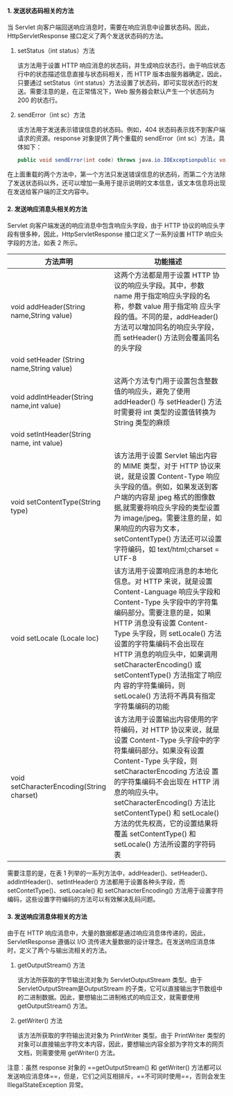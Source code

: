 #### 1. 发送状态码相关的方法

当 Servlet 向客户端回送响应消息时，需要在响应消息中设置状态码。因此，HttpServletResponse 接口定义了两个发送状态码的方法。

1. setStatus（int status）方法

   该方法用于设置 HTTP 响应消息的状态码，并生成响应状态行。由于响应状态行中的状态描述信息直接与状态码相关，而 HTTP 版本由服务器确定，因此，只要通过 setStatus（int status）方法设置了状态码，即可实现状态行的发送。需要注意的是，在正常情况下，Web 服务器会默认产生一个状态码为 200 的状态行。

2. sendError（int sc）方法

   该方法用于发送表示错误信息的状态码。例如，404 状态码表示找不到客户端请求的资源。response 对象提供了两个重载的 sendError（int sc）方法，具体如下：

   ```java
   public void sendError(int code) throws java.io.IOExceptionpublic void sendError(int code,String message)throws java.io.IOException
   ```

在上面重载的两个方法中，第一个方法只发送错误信息的状态码，而第二个方法除了发送状态码以外，还可以增加一条用于提示说明的文本信息，该文本信息将出现在发送给客户端的正文内容中。

#### 2. 发送响应消息头相关的方法

Servlet 向客户端发送的响应消息中包含响应头字段，由于 HTTP 协议的响应头字段有很多种，因此，HttpServletResponse 接口定义了一系列设置 HTTP 响应头字段的方法，如表 2 所示。

| 方法声明                                  | 功能描述                                                     |
| ----------------------------------------- | ------------------------------------------------------------ |
| void addHeader(String name,String value)  | 这两个方法都是用于设置 HTTP 协议的响应头字段。其中，参数 name 用于指定响应头字段的名称，参数 value 用于指定响 应头字段的值。不同的是，addHeader() 方法可以增加同名的响应头字段，而 setHeader() 方法则会覆盖同名的头字段 |
| void setHeader (String name,String value) |                                                              |
| void addIntHeader(String name,int value)  | 这两个方法专门用于设置包含整数值的响应头，避免了使用 addHeader() 与 setHeader() 方法时需要将 int 类型的设置值转换为 String 类型的麻烦 |
| void setIntHeader(String name, int value) |                                                              |
| void setContentType(String type)          | 该方法用于设置 Servlet 输出内容的 MIME 类型，对于 HTTP 协议来说，就是设置 Content-Type 响应头字段的值。例如，如果发送到客户端的内容是 jpeg 格式的图像数据,就需要将响应头字段的类型设置为 image/jpeg。需要注意的是，如果响应的内容为文本，setContentType() 方法还可以设置字符编码，如 text/html;charset = UTF-8 |
| void setLocale (Locale loc)               | 该方法用于设置响应消息的本地化信息。对 HTTP 来说，就是设置 Content-Language 响应头字段和 Content-Type 头字段中的字符集编码部分。需要注意的是，如果 HTTP 消息没有设置 Content-Type 头字段，则 setLocale() 方法设置的字符集编码不会出现在 HTTP 消息的响应头中，如果调用 setCharacterEncoding() 或 setContentType() 方法指定了响应内 容的字符集编码，则 setLocale() 方法将不再具有指定字符集编码的功能 |
| void setCharacterEncoding(String charset) | 该方法用于设置输出内容使用的字符编码，对 HTTP 协议来说，就是设置 Content-Type 头字段中的字符集编码部分。如果没有设置 Content-Type 头字段，则 setCharacterEncoding 方法设 置的字符集编码不会出现在 HTTP 消息的响应头中。setCharacterEncoding() 方法比 setContentType() 和 setLocale() 方法的优先权高，它的设置结果将覆盖 setContentType() 和 setLocale() 方法所设置的字符码表 |

需要注意的是，在表 1 列举的一系列方法中，addHeader()、setHeader()、addIntHeader()、setIntHeader() 方法都用于设置各种头字段，而 setContetType()、setLoacale() 和 setCharacterEncoding() 方法用于设置字符编码，这些设置字符编码的方法可以有效解决乱码问题。

#### 3. 发送响应消息体相关的方法

由于在 HTTP 响应消息中，大量的数据都是通过响应消息体传递的，因此，ServletResponse 遵循以 I/O 流传递大量数据的设计理念。在发送响应消息体时，定义了两个与输出流相关的方法。

1. getOutputStream() 方法

   该方法所获取的字节输出流对象为 ServletOutputStream 类型。由于 ServletOutputStream是OutputStream 的子类，它可以直接输出字节数组中的二进制数据。因此，要想输出二进制格式的响应正文，就需要使用 getOutputStream() 方法。

2. getWriter() 方法

   该方法所获取的字符输出流对象为 PrintWriter 类型。由于 PrintWriter 类型的对象可以直接输出字符文本内容，因此，要想输出内容全部为字符文本的网页文档，则需要使用 getWriter() 方法。

注意：虽然 response 对象的 ==getOutputStream() 和 getWriter() 方法都可以发送响应消息体==，但是，它们之间互相排斥，==不可同时使用==，否则会发生 IllegalStateException 异常。